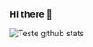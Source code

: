 ### Hi there 👋

![Teste github stats](https://github-readme-stats.vercel.app/api?username=mateusvgarcia&show_icons=true&theme=dracula)

